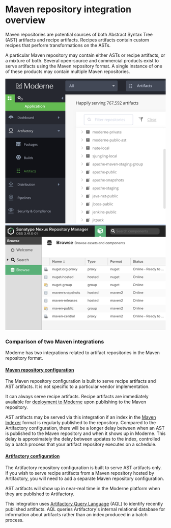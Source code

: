 # Maven repository integration overview

Maven repositories are potential sources of both Abstract Syntax Tree (AST) artifacts and recipe artifacts. Recipes artifacts contain custom recipes that perform transformations on the ASTs.

A particular Maven repository may contain either ASTs or recipe artifacts, or a mixture of both. Several open-source and commercial products exist to serve artifacts using the Maven repository format. A single instance of one of these products may contain multiple Maven repositories.

![](<../../../.gitbook/assets/image (12) (1).png>) ![](<../../../.gitbook/assets/image (4) (1) (1).png>)

### Comparison of two Maven integrations

Moderne has two integrations related to artifact repositories in the Maven repository format.

#### [Maven repository configuration](configure-an-agent-with-maven-repository-access.md)

The Maven repository configuration is built to serve recipe artifacts and AST artifacts. It is not specific to a particular vendor implementation.

It can always serve recipe artifacts. Recipe artifacts are immediately available for [deployment to Moderne](../../importing-external-recipes.md) upon publishing to the Maven repository.

AST artifacts may be served via this integration if an index in the [Maven Indexer](https://maven.apache.org/maven-indexer/) format is regularly published to the repository. Compared to the Artifactory configuration, there will be a longer delay between when an AST is published to the Maven repository and when it shows up in Moderne. This delay is approximately the delay between updates to the index, controlled by a batch process that your artifact repository executes on a schedule.

#### [Artifactory configuration](configure-an-agent-with-artifactory-access.md)

The Artifactory repository configuration is built to serve AST artifacts only. If you wish to serve recipe artifacts from a Maven repository hosted by Artifactory, you will need to add a separate Maven repository configuration.

AST artifacts will show up in near-real time in the Moderne platform when they are published to Artifactory.

This integration uses [Artifactory Query Language](https://www.jfrog.com/confluence/display/JFROG/Artifactory+Query+Language) (AQL) to identify recently published artifacts. AQL queries Artifactory's internal relational database for information about artifacts rather than an index produced in a batch process.
